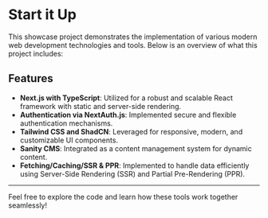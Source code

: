 # Start it Up

This showcase project demonstrates the implementation of various modern web development technologies and tools. Below is
an
overview of what this project includes:

## Features

- **Next.js with TypeScript**: Utilized for a robust and scalable React framework with static and server-side rendering.
- **Authentication via NextAuth.js**: Implemented secure and flexible authentication mechanisms.
- **Tailwind CSS and ShadCN**: Leveraged for responsive, modern, and customizable UI components.
- **Sanity CMS**: Integrated as a content management system for dynamic content.
- **Fetching/Caching/SSR & PPR**: Implemented to handle data efficiently using Server-Side Rendering (SSR) and Partial
  Pre-Rendering (PPR).

---

Feel free to explore the code and learn how these tools work together seamlessly!
